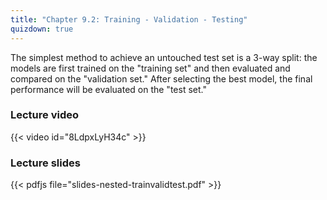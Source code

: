```yaml
---
title: "Chapter 9.2: Training - Validation - Testing"
quizdown: true
---
```

The simplest method to achieve an untouched test set is a 3-way split: the models are first trained on the "training set" and then evaluated and compared on the "validation set." After selecting the best model, the final performance will be evaluated on the "test set." 

<!--more-->

### Lecture video

{{< video id="8LdpxLyH34c" >}}

### Lecture slides

{{< pdfjs file="slides-nested-trainvalidtest.pdf" >}}

